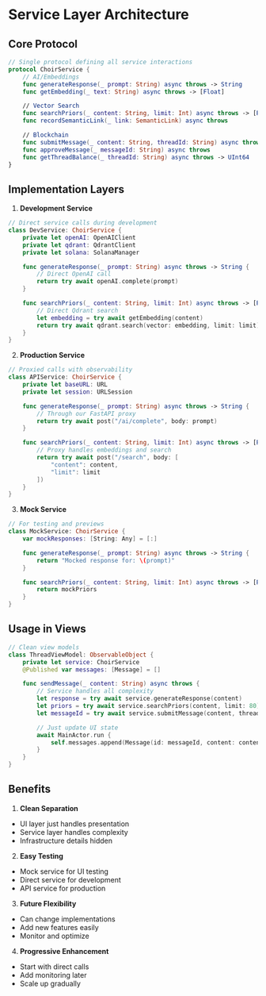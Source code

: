 # Service Layer Architecture

## Core Protocol
```swift
// Single protocol defining all service interactions
protocol ChoirService {
    // AI/Embeddings
    func generateResponse(_ prompt: String) async throws -> String
    func getEmbedding(_ text: String) async throws -> [Float]

    // Vector Search
    func searchPriors(_ content: String, limit: Int) async throws -> [Prior]
    func recordSemanticLink(_ link: SemanticLink) async throws

    // Blockchain
    func submitMessage(_ content: String, threadId: String) async throws -> String
    func approveMessage(_ messageId: String) async throws
    func getThreadBalance(_ threadId: String) async throws -> UInt64
}
```

## Implementation Layers

1. **Development Service**
```swift
// Direct service calls during development
class DevService: ChoirService {
    private let openAI: OpenAIClient
    private let qdrant: QdrantClient
    private let solana: SolanaManager

    func generateResponse(_ prompt: String) async throws -> String {
        // Direct OpenAI call
        return try await openAI.complete(prompt)
    }

    func searchPriors(_ content: String, limit: Int) async throws -> [Prior] {
        // Direct Qdrant search
        let embedding = try await getEmbedding(content)
        return try await qdrant.search(vector: embedding, limit: limit)
    }
}
```

2. **Production Service**
```swift
// Proxied calls with observability
class APIService: ChoirService {
    private let baseURL: URL
    private let session: URLSession

    func generateResponse(_ prompt: String) async throws -> String {
        // Through our FastAPI proxy
        return try await post("/ai/complete", body: prompt)
    }

    func searchPriors(_ content: String, limit: Int) async throws -> [Prior] {
        // Proxy handles embeddings and search
        return try await post("/search", body: [
            "content": content,
            "limit": limit
        ])
    }
}
```

3. **Mock Service**
```swift
// For testing and previews
class MockService: ChoirService {
    var mockResponses: [String: Any] = [:]

    func generateResponse(_ prompt: String) async throws -> String {
        return "Mocked response for: \(prompt)"
    }

    func searchPriors(_ content: String, limit: Int) async throws -> [Prior] {
        return mockPriors
    }
}
```

## Usage in Views
```swift
// Clean view models
class ThreadViewModel: ObservableObject {
    private let service: ChoirService
    @Published var messages: [Message] = []

    func sendMessage(_ content: String) async throws {
        // Service handles all complexity
        let response = try await service.generateResponse(content)
        let priors = try await service.searchPriors(content, limit: 80)
        let messageId = try await service.submitMessage(content, threadId: currentThread)

        // Just update UI state
        await MainActor.run {
            self.messages.append(Message(id: messageId, content: content))
        }
    }
}
```

## Benefits

1. **Clean Separation**
- UI layer just handles presentation
- Service layer handles complexity
- Infrastructure details hidden

2. **Easy Testing**
- Mock service for UI testing
- Direct service for development
- API service for production

3. **Future Flexibility**
- Can change implementations
- Add new features easily
- Monitor and optimize

4. **Progressive Enhancement**
- Start with direct calls
- Add monitoring later
- Scale up gradually
